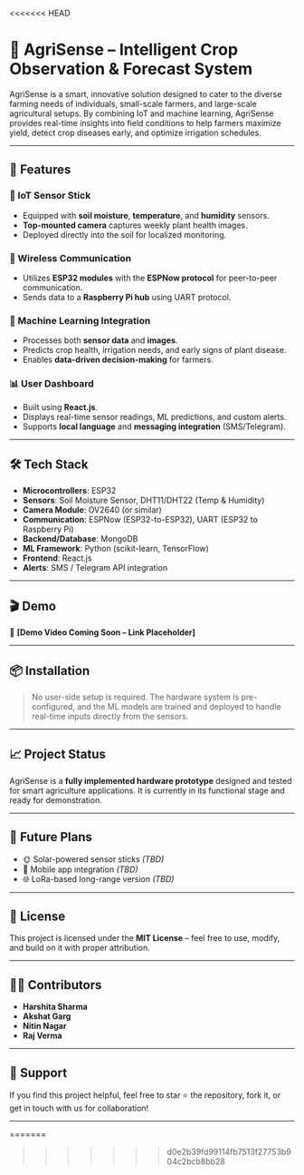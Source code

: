 <<<<<<< HEAD
# 🌾 AgriSense – Intelligent Crop Observation & Forecast System

AgriSense is a smart, innovative solution designed to cater to the diverse farming needs of individuals, small-scale farmers, and large-scale agricultural setups. By combining IoT and machine learning, AgriSense provides real-time insights into field conditions to help farmers maximize yield, detect crop diseases early, and optimize irrigation schedules.

---

## 🚀 Features

### 📡 IoT Sensor Stick
- Equipped with **soil moisture**, **temperature**, and **humidity** sensors.
- **Top-mounted camera** captures weekly plant health images.
- Deployed directly into the soil for localized monitoring.

### 📶 Wireless Communication
- Utilizes **ESP32 modules** with the **ESPNow protocol** for peer-to-peer communication.
- Sends data to a **Raspberry Pi hub** using UART protocol.

### 🧠 Machine Learning Integration
- Processes both **sensor data** and **images**.
- Predicts crop health, irrigation needs, and early signs of plant disease.
- Enables **data-driven decision-making** for farmers.

### 📊 User Dashboard
- Built using **React.js**.
- Displays real-time sensor readings, ML predictions, and custom alerts.
- Supports **local language** and **messaging integration** (SMS/Telegram).

---

## 🛠️ Tech Stack

- **Microcontrollers**: ESP32
- **Sensors**: Soil Moisture Sensor, DHT11/DHT22 (Temp & Humidity)
- **Camera Module**: OV2640 (or similar)
- **Communication**: ESPNow (ESP32-to-ESP32), UART (ESP32 to Raspberry Pi)
- **Backend/Database**: MongoDB
- **ML Framework**: Python (scikit-learn, TensorFlow)
- **Frontend**: React.js
- **Alerts**: SMS / Telegram API integration

---

## 🎬 Demo

🔗 **[Demo Video Coming Soon – Link Placeholder]**

---

## 📦 Installation

> No user-side setup is required. The hardware system is pre-configured, and the ML models are trained and deployed to handle real-time inputs directly from the sensors.

---

## 📈 Project Status

AgriSense is a **fully implemented hardware prototype** designed and tested for smart agriculture applications. It is currently in its functional stage and ready for demonstration.

---

## 🌱 Future Plans

- 🌞 Solar-powered sensor sticks *(TBD)*
- 📱 Mobile app integration *(TBD)*
- 🌐 LoRa-based long-range version *(TBD)*

---

## 🧾 License

This project is licensed under the **MIT License** – feel free to use, modify, and build on it with proper attribution.

---

## 👩‍💻 Contributors

- **Harshita Sharma**  
- **Akshat Garg**  
- **Nitin Nagar**  
- **Raj Verma**

---

## 🙌 Support

If you find this project helpful, feel free to star ⭐ the repository, fork it, or get in touch with us for collaboration!

---

=======
>>>>>>> d0e2b39fd99114fb7513f27753b904c2bcb8bb28

